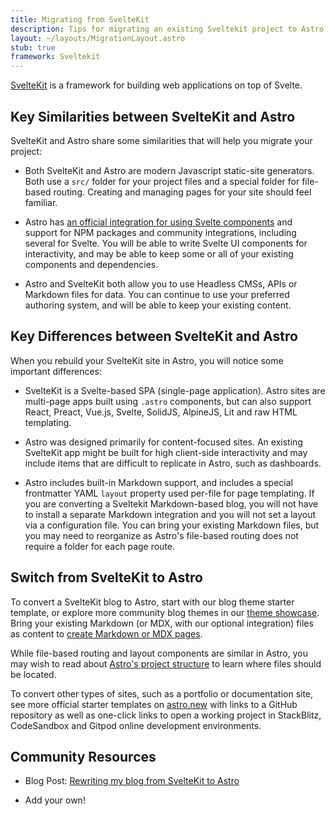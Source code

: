 ```yaml
---
title: Migrating from SvelteKit
description: Tips for migrating an existing Sveltekit project to Astro
layout: ~/layouts/MigrationLayout.astro
stub: true
framework: Sveltekit
---
```


[SvelteKit](https://kit.svelte.dev) is a framework for building web applications on top of Svelte.

## Key Similarities between SvelteKit and Astro

SvelteKit and Astro share some similarities that will help you migrate your project:

- Both SvelteKit and Astro are modern Javascript static-site generators. Both use a `src/` folder for your project files and a special folder for file-based routing. Creating and managing pages for your site should feel familiar.

- Astro has [an official integration for using Svelte components](/en/guides/integrations-guide/svelte/) and support for NPM packages and community integrations, including several for Svelte. You will be able to write Svelte UI components for interactivity, and may be able to keep some or all of your existing components and dependencies.

- Astro and SvelteKit both allow you to use Headless CMSs, APIs or Markdown files for data. You can continue to use your preferred authoring system, and will be able to keep your existing content.

## Key Differences between SvelteKit and Astro

When you rebuild your SvelteKit site in Astro, you will notice some important differences:

- SvelteKit is a Svelte-based SPA (single-page application). Astro sites are multi-page apps built using `.astro` components, but can also support React, Preact, Vue.js, Svelte, SolidJS, AlpineJS, Lit and raw HTML templating.

- Astro was designed primarily for content-focused sites. An existing SvelteKit app might be built for high client-side interactivity and may include items that are difficult to replicate in Astro, such as dashboards.

- Astro includes built-in Markdown support, and includes a special frontmatter YAML `layout` property used per-file for page templating. If you are converting a Sveltekit Markdown-based blog, you will not have to install a separate Markdown integration and you will not set a layout via a configuration file. You can bring your existing Markdown files, but you may need to reorganize as Astro's file-based routing does not require a folder for each page route.


## Switch from SvelteKit to Astro

To convert a SvelteKit blog to Astro, start with our blog theme starter template, or explore more community blog themes in our [theme showcase](https://astro.build/themes). Bring your existing Markdown (or MDX, with our optional integration) files as content to [create Markdown or MDX pages](/en/guides/markdown-content/).

While file-based routing and layout components are similar in Astro, you may wish to read about [Astro's project structure](/en/core-concepts/project-structure/) to learn where files should be located.

To convert other types of sites, such as a portfolio or documentation site, see more official starter templates on [astro.new](https://astro.new) with links to a GitHub repository as well as one-click links to open a working project in StackBlitz, CodeSandbox and Gitpod online development environments.

## Community Resources

- Blog Post: [Rewriting my blog from SvelteKit to Astro](https://kharann.com/blog/rewriting-my-blog/)

- Add your own!